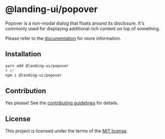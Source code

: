 # @landing-ui/popover

Popover is a non-modal dialog that floats around its disclosure. It's commonly used for displaying additional rich content on top of something.

Please refer to the [documentation](https://landing-ui.vercel.app/docs/components/popover) for more information.

## Installation

```sh
yarn add @landing-ui/popover
# or
npm i @landing-ui/popover
```

## Contribution

Yes please! See the
[contributing guidelines](https://github.com/PanagiotisPitsikoulis/landing.ui/blob/master/CONTRIBUTING.md)
for details.

## License

This project is licensed under the terms of the
[MIT license](https://github.com/PanagiotisPitsikoulis/landing.ui/blob/master/LICENSE).
